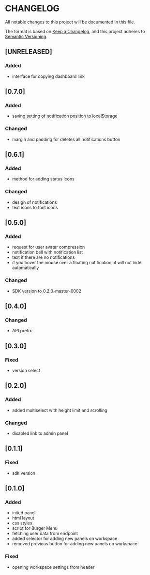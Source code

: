 # CHANGELOG

All notable changes to this project will be documented in this file.

The format is based on [Keep a Changelog](https://keepachangelog.com/en/1.0.0/),
and this project adheres to [Semantic Versioning](https://semver.org/spec/v2.0.0.html).

## [UNRELEASED]

### Added

- interface for copying dashboard link

## [0.7.0]

### Added

- saving setting of notification position to localStorage

### Changed

- margin and padding for deletes all notifications button

## [0.6.1]

### Added

- method for adding status icons

### Changed

- design of notifications
- text icons to font icons

## [0.5.0]

### Added

- request for user avatar compression
- notification bell with notification list
- text if there are no notifications
- if you hover the mouse over a floating notification, it will not hide automatically

### Changed

- SDK version to 0.2.0-master-0002

## [0.4.0]

### Changed

- API prefix

## [0.3.0]

### Fixed

- version select

## [0.2.0]

### Added

- added multiselect with height limit and scrolling

### Changed

- disabled link to admin panel

## [0.1.1]

### Fixed

- sdk version

## [0.1.0]

### Added

- inited panel
- html layout
- css styles
- script for Burger Menu
- fetching user data from endpoint
- added selector for adding new panels on workspace
- removed previous button for adding new panels on workspace

### Fixed

- opening workspace settings from header
